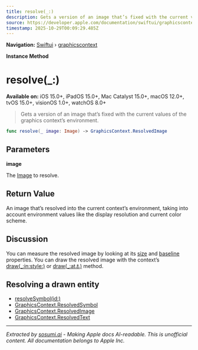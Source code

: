 ```yaml
---
title: resolve(_:)
description: Gets a version of an image that’s fixed with the current values of the graphics context’s environment.
source: https://developer.apple.com/documentation/swiftui/graphicscontext/resolve(_:)
timestamp: 2025-10-29T00:09:29.485Z
---
```


**Navigation:** [Swiftui](/documentation/swiftui) › [graphicscontext](/documentation/swiftui/graphicscontext)

**Instance Method**

# resolve(_:)

**Available on:** iOS 15.0+, iPadOS 15.0+, Mac Catalyst 15.0+, macOS 12.0+, tvOS 15.0+, visionOS 1.0+, watchOS 8.0+

> Gets a version of an image that’s fixed with the current values of the graphics context’s environment.

```swift
func resolve(_ image: Image) -> GraphicsContext.ResolvedImage
```

## Parameters

**image**

The [Image](/documentation/swiftui/image) to resolve.



## Return Value

An image that’s resolved into the current context’s environment, taking into account environment values like the display resolution and current color scheme.

## Discussion

You can measure the resolved image by looking at its [size](/documentation/swiftui/graphicscontext/resolvedimage/size) and [baseline](/documentation/swiftui/graphicscontext/resolvedimage/baseline) properties. You can draw the resolved image with the context’s [draw(_:in:style:)](/documentation/swiftui/graphicscontext/draw(_:in:style:)-7rvee) or [draw(_:at:anchor:)](/documentation/swiftui/graphicscontext/draw(_:at:anchor:)-1z5wt) method.

## Resolving a drawn entity

- [resolveSymbol(id:)](/documentation/swiftui/graphicscontext/resolvesymbol(id:))
- [GraphicsContext.ResolvedSymbol](/documentation/swiftui/graphicscontext/resolvedsymbol)
- [GraphicsContext.ResolvedImage](/documentation/swiftui/graphicscontext/resolvedimage)
- [GraphicsContext.ResolvedText](/documentation/swiftui/graphicscontext/resolvedtext)

---

*Extracted by [sosumi.ai](https://sosumi.ai) - Making Apple docs AI-readable.*
*This is unofficial content. All documentation belongs to Apple Inc.*
